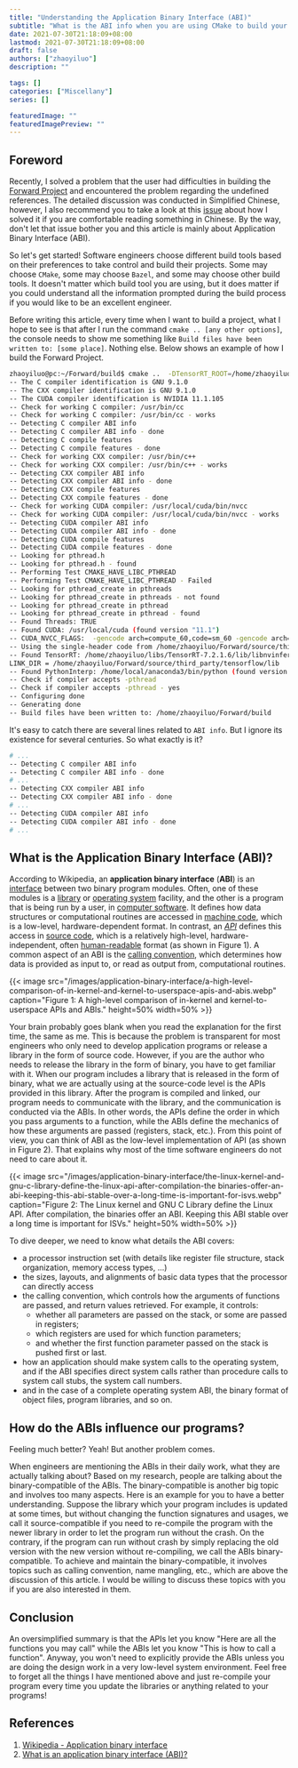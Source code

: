 ```yaml
---
title: "Understanding the Application Binary Interface (ABI)"
subtitle: "What is the ABI info when you are using CMake to build your project?"
date: 2021-07-30T21:18:09+08:00
lastmod: 2021-07-30T21:18:09+08:00
draft: false
authors: ["zhaoyiluo"]
description: ""

tags: []
categories: ["Miscellany"]
series: []

featuredImage: ""
featuredImagePreview: ""
---
```


## Foreword

Recently, I solved a problem that the user had difficulties in building the [Forward Project](https://github.com/Tencent/Forward) and encountered the problem regarding the undefined references. The detailed discussion was conducted in Simplified Chinese, however, I also recommend you to take a look at this [issue](https://github.com/Tencent/Forward/issues/25) about how I solved it if you are comfortable reading something in Chinese. By the way, don't let that issue bother you and this article is mainly about Application Binary Interface (ABI).

So let's get started! Software engineers choose different build tools based on their preferences to take control and build their projects. Some may choose `CMake`, some may choose `Bazel`, and some may choose other build tools. It doesn't matter which build tool you are using, but it does matter if you could understand all the information prompted during the build process if you would like to be an excellent engineer.

Before writing this article, every time when I want to build a project, what I hope to see is that after I run the command `cmake .. [any other options]`, the console needs to show me something like `Build files have been written to: [some place]`. Nothing else. Below shows an example of how I build the Forward Project. 

```bash
zhaoyiluo@pc:~/Forward/build$ cmake ..  -DTensorRT_ROOT=/home/zhaoyiluo/libs/TensorRT-7.2.1.6 -DENABLE_PROFILING=ON -DENABLE_DYNAMIC_BATCH=ON -DENABLE_TENSORFLOW=ON -DENABLE_UNIT_TESTS=ON
-- The C compiler identification is GNU 9.1.0
-- The CXX compiler identification is GNU 9.1.0
-- The CUDA compiler identification is NVIDIA 11.1.105
-- Check for working C compiler: /usr/bin/cc
-- Check for working C compiler: /usr/bin/cc - works
-- Detecting C compiler ABI info
-- Detecting C compiler ABI info - done
-- Detecting C compile features
-- Detecting C compile features - done
-- Check for working CXX compiler: /usr/bin/c++
-- Check for working CXX compiler: /usr/bin/c++ - works
-- Detecting CXX compiler ABI info
-- Detecting CXX compiler ABI info - done
-- Detecting CXX compile features
-- Detecting CXX compile features - done
-- Check for working CUDA compiler: /usr/local/cuda/bin/nvcc
-- Check for working CUDA compiler: /usr/local/cuda/bin/nvcc - works
-- Detecting CUDA compiler ABI info
-- Detecting CUDA compiler ABI info - done
-- Detecting CUDA compile features
-- Detecting CUDA compile features - done
-- Looking for pthread.h
-- Looking for pthread.h - found
-- Performing Test CMAKE_HAVE_LIBC_PTHREAD
-- Performing Test CMAKE_HAVE_LIBC_PTHREAD - Failed
-- Looking for pthread_create in pthreads
-- Looking for pthread_create in pthreads - not found
-- Looking for pthread_create in pthread
-- Looking for pthread_create in pthread - found
-- Found Threads: TRUE  
-- Found CUDA: /usr/local/cuda (found version "11.1") 
-- CUDA_NVCC_FLAGS:  -gencode arch=compute_60,code=sm_60 -gencode arch=compute_61,code=sm_61 -gencode arch=compute_70,code=sm_70 -gencode arch=compute_75,code=sm_75 -gencode arch=compute_75,code=compute_75
-- Using the single-header code from /home/zhaoyiluo/Forward/source/third_party/json/single_include/
-- Found TensorRT: /home/zhaoyiluo/libs/TensorRT-7.2.1.6/lib/libnvinfer.so;/home/zhaoyiluo/libs/TensorRT-7.2.1.6/lib/libnvinfer_plugin.so;/home/zhaoyiluo/libs/TensorRT-7.2.1.6/lib/libnvonnxparser.so;/home/zhaoyiluo/libs/TensorRT-7.2.1.6/lib/libnvparsers.so (found version "7.2.1") 
LINK_DIR = /home/zhaoyiluo/Forward/source/third_party/tensorflow/lib
-- Found PythonInterp: /home/local/anaconda3/bin/python (found version "3.7.3") 
-- Check if compiler accepts -pthread
-- Check if compiler accepts -pthread - yes
-- Configuring done
-- Generating done
-- Build files have been written to: /home/zhaoyiluo/Forward/build
```

It's easy to catch there are several lines related to `ABI info`. But I ignore its existence for several centuries. So what exactly is it?

```bash
# ...
-- Detecting C compiler ABI info
-- Detecting C compiler ABI info - done
# ...
-- Detecting CXX compiler ABI info
-- Detecting CXX compiler ABI info - done
# ...
-- Detecting CUDA compiler ABI info
-- Detecting CUDA compiler ABI info - done
# ...
```

## What is the Application Binary Interface (ABI)?

According to Wikipedia, an **application binary interface** (**ABI**) is an [interface](https://en.wikipedia.org/wiki/Interface_(computing)) between two binary program modules. Often, one of these modules is a [library](https://en.wikipedia.org/wiki/Library_(computing)) or [operating system](https://en.wikipedia.org/wiki/Operating_system) facility, and the other is a program that is being run by a user, in [computer software](https://en.wikipedia.org/wiki/Computer_software). It defines how data structures or computational routines are accessed in [machine code](https://en.wikipedia.org/wiki/Machine_code), which is a low-level, hardware-dependent format. In contrast, an [*API*](https://en.wikipedia.org/wiki/Application_programming_interface) defines this access in [source code](https://en.wikipedia.org/wiki/Source_code), which is a relatively high-level, hardware-independent, often [human-readable](https://en.wikipedia.org/wiki/Human-readable) format (as shown in Figure 1). A common aspect of an ABI is the [calling convention](https://en.wikipedia.org/wiki/Calling_convention), which determines how data is provided as input to, or read as output from, computational routines.

{{< image src="/images/application-binary-interface/a-high-level-comparison-of-in-kernel-and-kernel-to-userspace-apis-and-abis.webp" caption="Figure 1: A high-level comparison of in-kernel and kernel-to-userspace APIs and ABIs." height=50% width=50% >}}

Your brain probably goes blank when you read the explanation for the first time, the same as me. This is because the problem is transparent for most engineers who only need to develop application programs or release a library in the form of source code. However, if you are the author who needs to release the library in the form of binary, you have to get familiar with it. When our program includes a library that is released in the form of binary, what we are actually using at the source-code level is the APIs provided in this library. After the program is compiled and linked, our program needs to communicate with the library, and the communication is conducted via the ABIs. In other words, the APIs define the order in which you pass arguments to a function, while the ABIs define the mechanics of how these arguments are passed (registers, stack, etc.). From this point of view, you can think of ABI as the low-level implementation of API (as shown in Figure 2). That explains why most of the time software engineers do not need to care about it.

{{< image src="/images/application-binary-interface/the-linux-kernel-and-gnu-c-library-define-the-linux-api-after-compilation-the binaries-offer-an-abi-keeping-this-abi-stable-over-a-long-time-is-important-for-isvs.webp" caption="Figure 2: The Linux kernel and GNU C Library define the Linux API. After compilation, the binaries offer an ABI. Keeping this ABI stable over a long time is important for ISVs." height=50% width=50% >}}

To dive deeper, we need to know what details the ABI covers:
- a processor instruction set (with details like register file structure, stack organization, memory access types, ...)
- the sizes, layouts, and alignments of basic data types that the processor can directly access
- the calling convention, which controls how the arguments of functions are passed, and return values retrieved. For example, it controls:
  - whether all parameters are passed on the stack, or some are passed in registers;
  - which registers are used for which function parameters;
  - and whether the first function parameter passed on the stack is pushed first or last.
- how an application should make system calls to the operating system, and if the ABI specifies direct system calls rather than procedure calls to system call stubs, the system call numbers.
- and in the case of a complete operating system ABI, the binary format of object files, program libraries, and so on.

## How do the ABIs influence our programs?

Feeling much better? Yeah! But another problem comes.

When engineers are mentioning the ABIs in their daily work, what they are actually talking about? Based on my research, people are talking about the binary-compatible of the ABIs. The binary-compatible is another big topic and involves too many aspects. Here is an example for you to have a better understanding. Suppose the library which your program includes is updated at some times, but without changing the function signatures and usages, we call it source-compatible if you need to re-compile the program with the newer library in order to let the program run without the crash. On the contrary, if the program can run without crash by simply replacing the old version with the new version without re-compiling, we call the ABIs binary-compatible. To achieve and maintain the binary-compatible, it involves topics such as calling convention, name mangling, etc., which are above the discussion of this article. I would be willing to discuss these topics with you if you are also interested in them. 

## Conclusion

An oversimplified summary is that the APIs let you know "Here are all the functions you may call" while the ABIs let you know "This is how to call a function". Anyway, you won't need to explicitly provide the ABIs unless you are doing the design work in a very low-level system environment. Feel free to forget all the things I have mentioned above and just re-compile your program every time you update the libraries or anything related to your programs!

## References

1. [Wikipedia - Application binary interface](https://en.wikipedia.org/wiki/Application_binary_interface)
2. [What is an application binary interface (ABI)?](https://stackoverflow.com/questions/2171177/what-is-an-application-binary-interface-abi)